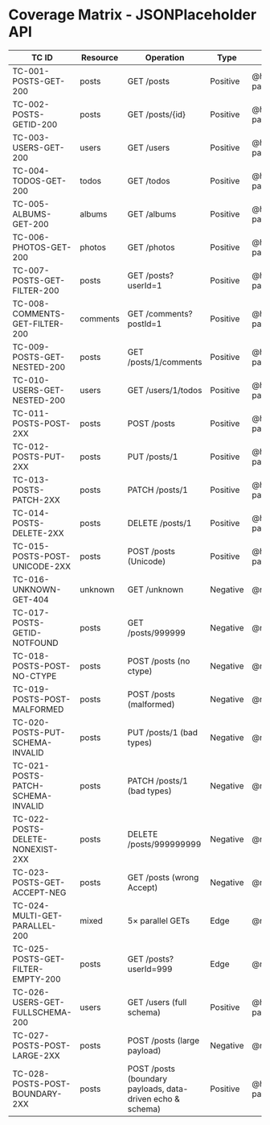 # Coverage Matrix - JSONPlaceholder API

| TC ID                             | Resource | Operation                                                  | Type     | Tags        | Suite File                  |
| --------------------------------- | -------- | ---------------------------------------------------------- | -------- | ----------- | --------------------------- |
| TC-001-POSTS-GET-200              | posts    | GET /posts                                                 | Positive | @happy-path | tests/posts.spec.ts         |
| TC-002-POSTS-GETID-200            | posts    | GET /posts/{id}                                            | Positive | @happy-path | tests/posts.spec.ts         |
| TC-003-USERS-GET-200              | users    | GET /users                                                 | Positive | @happy-path | tests/users.spec.ts         |
| TC-004-TODOS-GET-200              | todos    | GET /todos                                                 | Positive | @happy-path | tests/todos.spec.ts         |
| TC-005-ALBUMS-GET-200             | albums   | GET /albums                                                | Positive | @happy-path | tests/albums_photos.spec.ts |
| TC-006-PHOTOS-GET-200             | photos   | GET /photos                                                | Positive | @happy-path | tests/albums_photos.spec.ts |
| TC-007-POSTS-GET-FILTER-200       | posts    | GET /posts?userId=1                                        | Positive | @happy-path | tests/posts.spec.ts         |
| TC-008-COMMENTS-GET-FILTER-200    | comments | GET /comments?postId=1                                     | Positive | @happy-path | tests/comments.spec.ts      |
| TC-009-POSTS-GET-NESTED-200       | posts    | GET /posts/1/comments                                      | Positive | @happy-path | tests/nested.spec.ts        |
| TC-010-USERS-GET-NESTED-200       | users    | GET /users/1/todos                                         | Positive | @happy-path | tests/nested.spec.ts        |
| TC-011-POSTS-POST-2XX             | posts    | POST /posts                                                | Positive | @happy-path | tests/posts.spec.ts         |
| TC-012-POSTS-PUT-2XX              | posts    | PUT /posts/1                                               | Positive | @happy-path | tests/posts.spec.ts         |
| TC-013-POSTS-PATCH-2XX            | posts    | PATCH /posts/1                                             | Positive | @happy-path | tests/posts.spec.ts         |
| TC-014-POSTS-DELETE-2XX           | posts    | DELETE /posts/1                                            | Positive | @happy-path | tests/posts.spec.ts         |
| TC-015-POSTS-POST-UNICODE-2XX     | posts    | POST /posts (Unicode)                                      | Positive | @happy-path | tests/posts.spec.ts         |
| TC-016-UNKNOWN-GET-404            | unknown  | GET /unknown                                               | Negative | @negative   | tests/negative.spec.ts      |
| TC-017-POSTS-GETID-NOTFOUND       | posts    | GET /posts/999999                                          | Negative | @negative   | tests/negative.spec.ts      |
| TC-018-POSTS-POST-NO-CTYPE        | posts    | POST /posts (no ctype)                                     | Negative | @negative   | tests/negative.spec.ts      |
| TC-019-POSTS-POST-MALFORMED       | posts    | POST /posts (malformed)                                    | Negative | @negative   | tests/negative.spec.ts      |
| TC-020-POSTS-PUT-SCHEMA-INVALID   | posts    | PUT /posts/1 (bad types)                                   | Negative | @negative   | tests/negative.spec.ts      |
| TC-021-POSTS-PATCH-SCHEMA-INVALID | posts    | PATCH /posts/1 (bad types)                                 | Negative | @negative   | tests/negative.spec.ts      |
| TC-022-POSTS-DELETE-NONEXIST-2XX  | posts    | DELETE /posts/999999999                                    | Negative | @negative   | tests/negative.spec.ts      |
| TC-023-POSTS-GET-ACCEPT-NEG       | posts    | GET /posts (wrong Accept)                                  | Negative | @negative   | tests/negative.spec.ts      |
| TC-024-MULTI-GET-PARALLEL-200     | mixed    | 5× parallel GETs                                           | Edge     | @negative   | tests/edge.spec.ts          |
| TC-025-POSTS-GET-FILTER-EMPTY-200 | posts    | GET /posts?userId=999                                      | Edge     | @negative   | tests/negative.spec.ts      |
| TC-026-USERS-GET-FULLSCHEMA-200   | users    | GET /users (full schema)                                   | Positive | @happy-path | tests/users.spec.ts         |
| TC-027-POSTS-POST-LARGE-2XX       | posts    | POST /posts (large payload)                                | Negative | @negative   | tests/edge.spec.ts          |
| TC-028-POSTS-POST-BOUNDARY-2XX    | posts    | POST /posts (boundary payloads, data-driven echo & schema) | Positive | @happy-path | tests/posts.spec.ts         |
